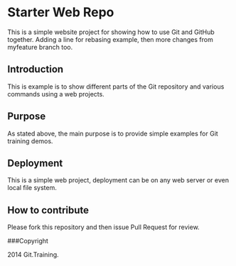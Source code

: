 # Starter Web Repo

This is a simple website project for showing how to use Git and GitHub together. Adding a line for rebasing example, then more changes from myfeature branch too.

## Introduction
This is example is to show different parts of the Git repository and various commands using a web projects.

## Purpose

As stated above, the main purpose is to provide simple examples for Git training demos.

## Deployment

This is a simple web project, deployment can be on any web server or even local file system.

## How to contribute

Please fork this repository and then issue Pull Request for review.

###Copyright

2014 Git.Training.